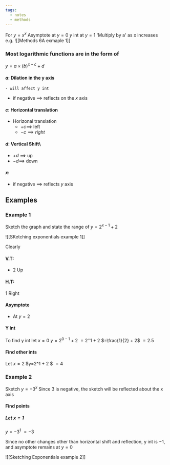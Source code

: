```yaml
---
tags:
  - notes
  - methods
---
```

For $y=x^x$
Asymptote at $y=0$ 
$y$ int at $y=1$ 
'Multiply by a' as x increases
e.g. 
![[Methods 6A exmaple 1]]

### Most logarithmic functions are in the form of

$y=a \times (b)^{x-c} + d$
#### $a$: Dilation in the y axis
	- will affect y int
- if negative $\implies$ reflects on the $x$ axis
#### $c$: Horizontal translation
- Horizonal translation 
	- $+c \implies$ left
	- $- c \implies right$ 
#### $d$: Vertical Shift\
- $+d$ $\implies$ up
- $-d \implies$ down
#### $x$: 
- if negative $\implies$ reflects $y$ axis

## Examples

### Example 1 
Sketch the graph and state the range of $y=2^{x-1} +2$

![[SKetching exponentials example 1]]

Clearly 
#### V.T:
- 2 Up
#### H.T:
1 Right

#### Asymptote
- At $y=2$

#### Y int
To find y int let $x=0$ 
$y=2^{0-1} +   2$
$=2^-1 + 2$
$=\frac{1}{2} + 2$ 
$=2.5$ 

#### Find other ints
Let $x=2$
$y=2^1 + 2 $
$=4$

### Example 2
Sketch $y=-3^x$
Since 3 is negative, the sketch will be reflected about the x axis

#### Find points
##### Let $x=1$ 
$y=-3^1$
$=-3$ 

Since no other changes other than horizontal shift and reflection, y int is $-1$, and asymptote remains at $y=0$

![[Sketching Exponentials example 2]]
